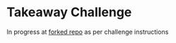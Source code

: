 # Takeaway Challenge

In progress at [forked repo](https://github.com/GabeMaker/takeaway-challenge-1) as per challenge instructions